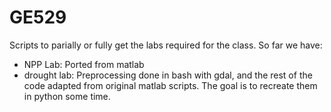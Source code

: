 # GE529

Scripts to parially or fully get the labs required for the class. So far we 
have:

- NPP Lab: Ported from matlab
- drought lab: Preprocessing done in bash with gdal, and the rest of the code 
  adapted from original matlab scripts. The goal is to recreate them in python
  some time. 
